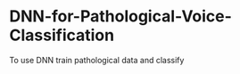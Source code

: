 DNN-for-Pathological-Voice-Classification
=========================================

To use DNN train pathological data and classify
